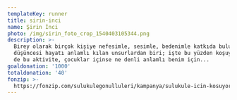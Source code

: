 ```yaml
---
templateKey: runner
title: sirin-inci
name: Şirin İnci
photo: /img/sirin_foto_crop_1540403105344.png
description: >-
  Birey olarak birçok kişiye nefesimle, sesimle, bedenimle katkıda bulunma
  düşüncesi hayatı anlamlı kılan unsurlardan biri; işte bu yüzden koşuyorum. Bir
  de bu aktivite, çocuklar içinse ne denli anlamlı benim için...
goaldonation: '1000'
totaldonation: '40'
fonzip: >-
  https://fonzip.com/sulukulegonulluleri/kampanya/sulukule-icin-kosuyorum--okulu-terki-onluyorum-11
---
```


